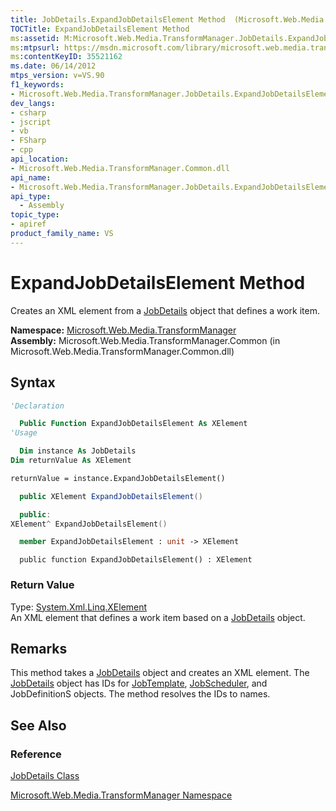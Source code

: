 ```yaml
---
title: JobDetails.ExpandJobDetailsElement Method  (Microsoft.Web.Media.TransformManager)
TOCTitle: ExpandJobDetailsElement Method
ms:assetid: M:Microsoft.Web.Media.TransformManager.JobDetails.ExpandJobDetailsElement
ms:mtpsurl: https://msdn.microsoft.com/library/microsoft.web.media.transformmanager.jobdetails.expandjobdetailselement(v=VS.90)
ms:contentKeyID: 35521162
ms.date: 06/14/2012
mtps_version: v=VS.90
f1_keywords:
- Microsoft.Web.Media.TransformManager.JobDetails.ExpandJobDetailsElement
dev_langs:
- csharp
- jscript
- vb
- FSharp
- cpp
api_location:
- Microsoft.Web.Media.TransformManager.Common.dll
api_name:
- Microsoft.Web.Media.TransformManager.JobDetails.ExpandJobDetailsElement
api_type:
  - Assembly
topic_type:
- apiref
product_family_name: VS
---
```


# ExpandJobDetailsElement Method

Creates an XML element from a [JobDetails](jobdetails-class-microsoft-web-media-transformmanager.md) object that defines a work item.

**Namespace:**  [Microsoft.Web.Media.TransformManager](microsoft-web-media-transformmanager-namespace.md)  
**Assembly:**  Microsoft.Web.Media.TransformManager.Common (in Microsoft.Web.Media.TransformManager.Common.dll)

## Syntax

```vb
'Declaration

  Public Function ExpandJobDetailsElement As XElement
'Usage

  Dim instance As JobDetails
Dim returnValue As XElement

returnValue = instance.ExpandJobDetailsElement()
```

```csharp
  public XElement ExpandJobDetailsElement()
```

```cpp
  public:
XElement^ ExpandJobDetailsElement()
```

``` fsharp
  member ExpandJobDetailsElement : unit -> XElement
```

```jscript
  public function ExpandJobDetailsElement() : XElement
```

### Return Value

Type: [System.Xml.Linq.XElement](https://msdn.microsoft.com/library/bb340098)  
An XML element that defines a work item based on a [JobDetails](jobdetails-class-microsoft-web-media-transformmanager.md) object.  

## Remarks

This method takes a [JobDetails](jobdetails-class-microsoft-web-media-transformmanager.md) object and creates an XML element. The [JobDetails](jobdetails-class-microsoft-web-media-transformmanager.md) object has IDs for [JobTemplate](jobtemplate-class-microsoft-web-media-transformmanager.md), [JobScheduler](jobscheduler-class-microsoft-web-media-transformmanager.md), and JobDefinitionS objects. The method resolves the IDs to names.

## See Also

### Reference

[JobDetails Class](jobdetails-class-microsoft-web-media-transformmanager.md)

[Microsoft.Web.Media.TransformManager Namespace](microsoft-web-media-transformmanager-namespace.md)
